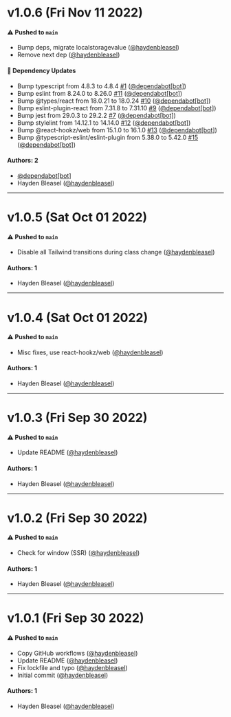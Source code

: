 # v1.0.6 (Fri Nov 11 2022)

#### ⚠️ Pushed to `main`

- Bump deps, migrate localstoragevalue ([@haydenbleasel](https://github.com/haydenbleasel))
- Remove next dep ([@haydenbleasel](https://github.com/haydenbleasel))

#### 🔩 Dependency Updates

- Bump typescript from 4.8.3 to 4.8.4 [#1](https://github.com/haydenbleasel/use-theme/pull/1) ([@dependabot[bot]](https://github.com/dependabot[bot]))
- Bump eslint from 8.24.0 to 8.26.0 [#11](https://github.com/haydenbleasel/use-theme/pull/11) ([@dependabot[bot]](https://github.com/dependabot[bot]))
- Bump @types/react from 18.0.21 to 18.0.24 [#10](https://github.com/haydenbleasel/use-theme/pull/10) ([@dependabot[bot]](https://github.com/dependabot[bot]))
- Bump eslint-plugin-react from 7.31.8 to 7.31.10 [#9](https://github.com/haydenbleasel/use-theme/pull/9) ([@dependabot[bot]](https://github.com/dependabot[bot]))
- Bump jest from 29.0.3 to 29.2.2 [#7](https://github.com/haydenbleasel/use-theme/pull/7) ([@dependabot[bot]](https://github.com/dependabot[bot]))
- Bump stylelint from 14.12.1 to 14.14.0 [#12](https://github.com/haydenbleasel/use-theme/pull/12) ([@dependabot[bot]](https://github.com/dependabot[bot]))
- Bump @react-hookz/web from 15.1.0 to 16.1.0 [#13](https://github.com/haydenbleasel/use-theme/pull/13) ([@dependabot[bot]](https://github.com/dependabot[bot]))
- Bump @typescript-eslint/eslint-plugin from 5.38.0 to 5.42.0 [#15](https://github.com/haydenbleasel/use-theme/pull/15) ([@dependabot[bot]](https://github.com/dependabot[bot]))

#### Authors: 2

- [@dependabot[bot]](https://github.com/dependabot[bot])
- Hayden Bleasel ([@haydenbleasel](https://github.com/haydenbleasel))

---

# v1.0.5 (Sat Oct 01 2022)

#### ⚠️ Pushed to `main`

- Disable all Tailwind transitions during class change ([@haydenbleasel](https://github.com/haydenbleasel))

#### Authors: 1

- Hayden Bleasel ([@haydenbleasel](https://github.com/haydenbleasel))

---

# v1.0.4 (Sat Oct 01 2022)

#### ⚠️ Pushed to `main`

- Misc fixes, use react-hookz/web ([@haydenbleasel](https://github.com/haydenbleasel))

#### Authors: 1

- Hayden Bleasel ([@haydenbleasel](https://github.com/haydenbleasel))

---

# v1.0.3 (Fri Sep 30 2022)

#### ⚠️ Pushed to `main`

- Update README ([@haydenbleasel](https://github.com/haydenbleasel))

#### Authors: 1

- Hayden Bleasel ([@haydenbleasel](https://github.com/haydenbleasel))

---

# v1.0.2 (Fri Sep 30 2022)

#### ⚠️ Pushed to `main`

- Check for window (SSR) ([@haydenbleasel](https://github.com/haydenbleasel))

#### Authors: 1

- Hayden Bleasel ([@haydenbleasel](https://github.com/haydenbleasel))

---

# v1.0.1 (Fri Sep 30 2022)

#### ⚠️ Pushed to `main`

- Copy GitHub workflows ([@haydenbleasel](https://github.com/haydenbleasel))
- Update README ([@haydenbleasel](https://github.com/haydenbleasel))
- Fix lockfile and typo ([@haydenbleasel](https://github.com/haydenbleasel))
- Initial commit ([@haydenbleasel](https://github.com/haydenbleasel))

#### Authors: 1

- Hayden Bleasel ([@haydenbleasel](https://github.com/haydenbleasel))
